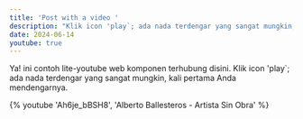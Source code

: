 ```yaml
---
title: 'Post with a video '
description: "Klik icon 'play`; ada nada terdengar yang sangat mungkin, kali pertama Anda mendengarnya."
date: 2024-06-14
youtube: true
---
```


Ya! ini contoh lite-youtube web komponen terhubung disini.
Klik icon 'play`; ada nada terdengar yang sangat mungkin, kali pertama Anda mendengarnya.

{% youtube 'Ah6je_bBSH8', 'Alberto Ballesteros - Artista Sin Obra' %}

